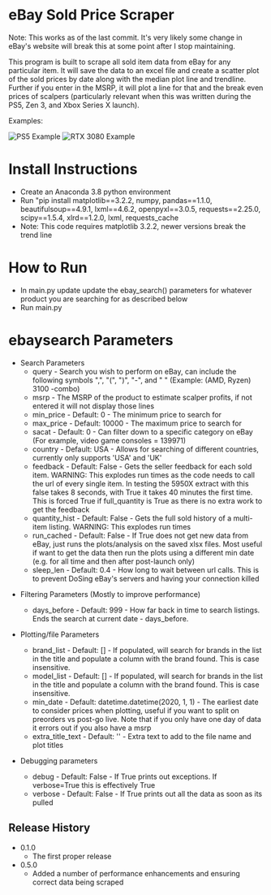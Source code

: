 # eBay Sold Price Scraper

Note: This works as of the last commit. It's very likely some change in eBay's website will break this at some point after I stop maintaining.

This program is built to scrape all sold item data from eBay for any particular item. It will save the data to an excel file and create a scatter plot of the sold prices by date along with the median plot line and trendline. Further if you enter in the MSRP, it will plot a line for that and the break even prices of scalpers (particularly relevant when this was written during the PS5, Zen 3, and Xbox Series X launch). 

Examples:

![PS5 Example](https://github.com/driscoll42/ebayScraper/blob/master/Images/PS5.png)
![RTX 3080 Example](https://github.com/driscoll42/ebayScraper/blob/master/Images/RTX%203080.png)

# Install Instructions

* Create an Anaconda 3.8 python environment
* Run "pip install matplotlib==3.2.2, numpy, pandas==1.1.0, beautifulsoup==4.9.1, lxml==4.6.2, openpyxl==3.0.5, requests==2.25.0, scipy==1.5.4, xlrd==1.2.0, lxml, requests_cache
* Note: This code requires matplotlib 3.2.2, newer versions break the trend line

# How to Run
* In main.py update update the ebay_search() parameters for whatever product you are searching for as described below 
* Run main.py

# ebaysearch Parameters
- Search Parameters
  * query - Search you wish to perform on eBay, can include the following symbols ",", "(", ")", "-", and " " (Example: (AMD, Ryzen) 3100 -combo)
  * msrp - The MSRP of the product to estimate scalper profits, if not entered it will not display those lines
  * min_price - Default: 0 - The minimum price to search for
  * max_price - Default: 10000 - The maximum price to search for
  * sacat - Default: 0 - Can filter down to a specific category on eBay (For example, video game consoles = 139971) 
  * country - Default: USA - Allows for searching of different countries, currently only supports 'USA' and 'UK'
  * feedback - Default: False - Gets the seller feedback for each sold item. WARNING: This explodes run times as the code needs to call the url of every single item. In testing the 5950X extract with this false takes 8 seconds, with True it takes 40 minutes the first time. This is forced True if full_quantity is True as there is no extra work to get the feedback
  * quantity_hist - Default: False - Gets the full sold history of a multi-item listing. WARNING: This explodes run times
  * run_cached - Default: False - If True does not get new data from eBay, just runs the plots/analysis on the saved xlsx files. Most useful if want to get the data then run the plots using a different min date (e.g. for all time and then after post-launch only)
  * sleep_len - Default: 0.4 - How long to wait between url calls. This is to prevent DoSing eBay's servers and having your connection killed

* Filtering Parameters (Mostly to improve performance)
  * days_before - Default: 999 - How far back in time to search listings. Ends the search at current date - days_before. 


* Plotting/file Parameters
  * brand_list - Default: [] - If populated, will search for brands in the list in the title and populate a column with the brand found. This is case insensitive.
  * model_list - Default: [] - If populated, will search for brands in the list in the title and populate a column with the brand found. This is case insensitive.
  * min_date - Default: datetime.datetime(2020, 1, 1) - The earliest date to consider prices when plotting, useful if you want to split on preorders vs post-go live. Note that if you only have one day of data it errors out if you also have a msrp
  * extra_title_text - Default: '' - Extra text to add to the file name and plot titles 


* Debugging parameters
   * debug - Default: False - If True prints out exceptions. If verbose=True this is effectively True
   * verbose - Default: False - If True prints out all the data as soon as its pulled

## Release History

* 0.1.0
    * The first proper release
* 0.5.0
    * Added a number of performance enhancements and ensuring correct data being scraped